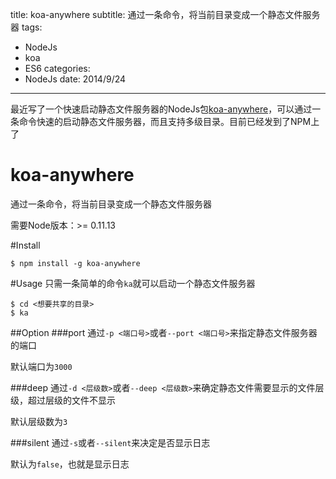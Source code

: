 title: koa-anywhere
subtitle: 通过一条命令，将当前目录变成一个静态文件服务器
tags: 
- NodeJs
- koa
- ES6
categories: 
- NodeJs
date: 2014/9/24
---

最近写了一个快速启动静态文件服务器的NodeJs包[koa-anywhere](https://github.com/LingyuCoder/koa-anywhere)，可以通过一条命令快速的启动静态文件服务器，而且支持多级目录。目前已经发到了NPM上了

<!-- more -->

koa-anywhere
============
通过一条命令，将当前目录变成一个静态文件服务器

需要Node版本：>= 0.11.13


#Install
```
$ npm install -g koa-anywhere
```

#Usage
只需一条简单的命令`ka`就可以启动一个静态文件服务器
```
$ cd <想要共享的目录>
$ ka
```

##Option
###port
通过`-p <端口号>`或者`--port <端口号>`来指定静态文件服务器的端口

默认端口为`3000`

###deep
通过`-d <层级数>`或者`--deep <层级数>`来确定静态文件需要显示的文件层级，超过层级的文件不显示

默认层级数为`3`

###silent
通过`-s`或者`--silent`来决定是否显示日志

默认为`false`，也就是显示日志